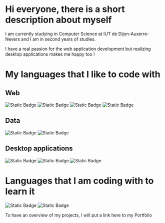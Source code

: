<h1>Hi everyone, there is a short description about myself</h1>
<p>I am currently studying in Computer Science at IUT de Dijon-Auxerre-Nevers and I am in second years of studies.</p>
<p>I have a real passion for the web application development but realizing desktop applications makes me happy too !</p>

<h1>My languages that I like to code with</h1>
<h2> Web </h2>
  <p>
    <img alt="Static Badge" src="https://img.shields.io/badge/PHP_8.4-grey?style=for-the-badge&logo=php&logoSize=auto">
    <img alt="Static Badge" src="https://img.shields.io/badge/HTML5-black?style=for-the-badge&logo=html5&logoSize=auto">
    <img alt="Static Badge" src="https://img.shields.io/badge/CSS-purple?style=for-the-badge&logo=css3&logoSize=auto">
    <img alt="Static Badge" src="https://img.shields.io/badge/JavaScript-darkorange?style=for-the-badge&logo=JavaScript&logoSize=auto">
</p>
<h2> Data </h2>
<p>
  <img alt="Static Badge" src="https://img.shields.io/badge/MySQL-lightblue?style=for-the-badge&logo=mysql&logoSize=auto">
  <img alt="Static Badge" src="https://img.shields.io/badge/SQLite-darkgrey?style=for-the-badge&logo=sqlite&logoSize=auto">
</p>
<h2>Desktop applications</h2>
<p>
  <img alt="Static Badge" src="https://img.shields.io/badge/.NET_8.0-royalblue?style=for-the-badge&logo=.NET&logoSize=auto"> 
  <img alt="Static Badge" src="https://img.shields.io/badge/JAVA_JDBC_and_Hibernate-orange?style=for-the-badge&logo=JAVA&logoSize=auto"> 
  <img alt="Static Badge" src="https://img.shields.io/badge/-rebeccapurple?style=for-the-badge&logo=c&logoSize=auto">
</p>

<h1>Languages that I am coding with to learn it</h1>
<p>
  <img alt="Static Badge" src="https://img.shields.io/badge/TypeScript-black?style=for-the-badge&logo=typescript&logoSize=auto">
  <img alt="Static Badge" src="https://img.shields.io/badge/C++-purple?style=for-the-badge&logo=cplusplus&logoSize=auto">
</p>

<p>To have an overview of my projects, I will put a link here to my Portfolio </p>